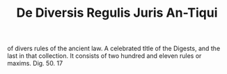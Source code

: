 ---
title: De Diversis Regulis Juris An-Tiqui
letter: D
permalink: "/definitions/bld-de-diversis-regulis-juris-an-tiqui.html"
body: of divers rules of the ancient law. A celebrated tltle of the Digests, and the
  last in that collection. It consists of two hundred and eleven rules or maxims.
  Dig. 50. 17
published_at: '2018-07-07'
source: Black's Law Dictionary 2nd Ed (1910)
layout: post
---